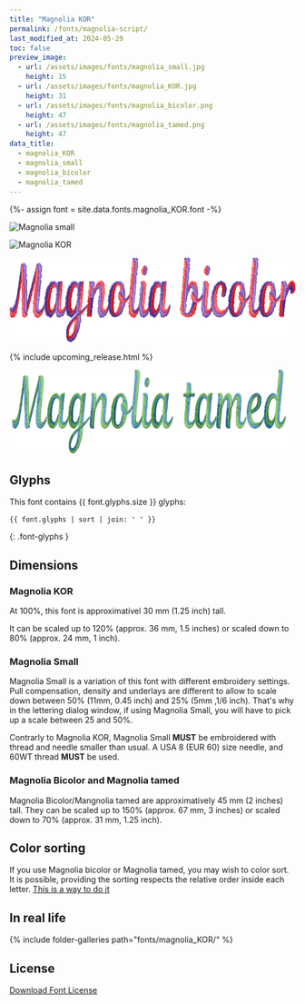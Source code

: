 ```yaml
---
title: "Magnolia KOR"
permalink: /fonts/magnolia-script/
last_modified_at: 2024-05-29
toc: false
preview_image:
  - url: /assets/images/fonts/magnolia_small.jpg
    height: 15
  - url: /assets/images/fonts/magnolia_KOR.jpg
    height: 31
  - url: /assets/images/fonts/magnolia_bicolor.png
    height: 47
  - url: /assets/images/fonts/magnolia_tamed.png
    height: 47
data_title:
  - magnolia_KOR
  - magnolia_small
  - magnolia_bicolor
  - magnolia_tamed
---
```

{%- assign font = site.data.fonts.magnolia_KOR.font -%}

<img 
     src="/assets/images/fonts/magnolia_small.jpg"
     alt="Magnolia small" height="50">

<img 
     src="/assets/images/fonts/magnolia_KOR.jpg"
     alt="Magnolia KOR" height="100">

<img 
     src="/assets/images/fonts/magnolia_bicolor.png"
     alt="Magnolia bicolor" height="150">

{% include upcoming_release.html %}

<img 
     src="/assets/images/fonts/magnolia_tamed.png"
     alt="Magnolia tamed" height="150">

## Glyphs

This font contains  {{ font.glyphs.size }} glyphs:

```
{{ font.glyphs | sort | join: ' ' }}
```
{: .font-glyphs }

## Dimensions

### Magnolia KOR

At 100%, this font is approximativel 30 mm (1.25 inch) tall.

It can be scaled up to 120% (approx. 36 mm, 1.5  inches) or scaled down to  80% (approx.  24 mm, 1 inch).

### Magnolia Small

Magnolia Small is a variation of this font with different embroidery settings. Pull compensation, density and underlays are different to allow to scale down between 50% (11mm, 0.45 inch) and 25% (5mm ,1/6 inch). That's why in the lettering dialog window, if using Magnolia Small, you will have to pick up a scale between 25 and 50%. 

Contrarly to Magnolia KOR, Magnolia  Small  **MUST** be embroidered with thread and needle smaller than usual.
A USA 8 (EUR 60) size needle, and 60WT thread **MUST** be used.

### Magnolia Bicolor and Magnolia tamed

Magnolia Bicolor/Mangnolia tamed are approximatively 45 mm (2 inches) tall. They can be scaled up to 150% (approx. 67 mm, 3 inches) or scaled down to 70% (approx. 31 mm, 1.25 inch).

## Color sorting

If you use Magnolia bicolor or Magnolia tamed, you may wish to color sort. It is possible, providing the sorting respects the relative order inside each letter. [This is a way to do it](https://inkstitch.org/en/docs/lettering/#color-sorting)

## In real life

{% include folder-galleries path="fonts/magnolia_KOR/" %}

## License

[Download Font License](https://github.com/inkstitch/inkstitch/tree/main/fonts/magnolia_%20KOR/LICENSE)
